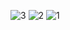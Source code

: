 ![3](https://github.com/gurmindersingh5/resume/assets/123150161/21c5035b-f746-479d-a3a9-aa08b878f88e)
![2](https://github.com/gurmindersingh5/resume/assets/123150161/b531ab25-5080-4c70-9d89-8234fbeca684)
![1](https://github.com/gurmindersingh5/resume/assets/123150161/f53ca350-8fa4-4c17-9ad5-8ebaea74e68f)
